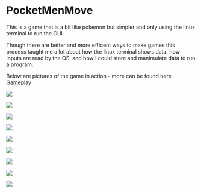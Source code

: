 # PocketMenMove
This is a game that is a bit like pokemon but simpler and only using the linux terminal to run the GUI.

Though there are better and more efficent ways to make games this process taught me a lot about how the linux terminal shows data, how inputs are read by the OS, and how I could store and manimulate data to run a program.

Below are pictures of the game in action - more can be found here [Gameplay](https://github.com/wilmotha/PocketMenMove/tree/master/game_play_photos "Gameplay Photos")

![](https://github.com/wilmotha/PocketMenMove/blob/master/game_play_photos/introScreen.jpg)

![](https://github.com/wilmotha/PocketMenMove/blob/master/game_play_photos/midleOfIntro.jpg)

![](https://github.com/wilmotha/PocketMenMove/blob/master/game_play_photos/beginingOfGame.jpg)

![](https://github.com/wilmotha/PocketMenMove/blob/master/game_play_photos/walkingAbout.jpg)

![](https://github.com/wilmotha/PocketMenMove/blob/master/game_play_photos/randomEncounter.jpg)

![](https://github.com/wilmotha/PocketMenMove/blob/master/game_play_photos/toDoList.jpg)

![](https://github.com/wilmotha/PocketMenMove/blob/master/game_play_photos/insideCave.jpg)

![](https://github.com/wilmotha/PocketMenMove/blob/master/game_play_photos/aboutScreen2.jpg)

![](https://github.com/wilmotha/PocketMenMove/blob/master/game_play_photos/menuScreen.jpg)
